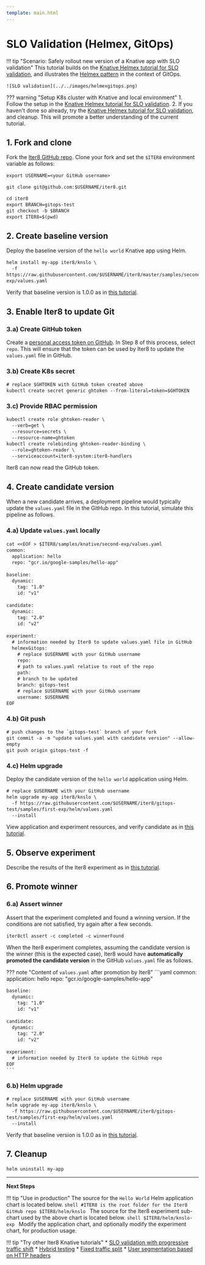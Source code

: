 ```yaml
---
template: main.html
---
```


# SLO Validation (Helmex, GitOps)

!!! tip "Scenario: Safely rollout new version of a Knative app with SLO validation"
    This tutorial builds on the [Knative Helmex tutorial for SLO validation](slovalidation-helmex.md), and illustrates the [Helmex pattern](../../concepts/whatisiter8.md#what-is-helmex) in the context of GitOps.

    ![SLO validation](../../images/helmexgitops.png)

??? warning "Setup K8s cluster with Knative and local environment"
    1. Follow the setup in the [Knative Helmex tutorial for SLO validation](slovalidation-helmex.md).
    2. If you haven't done so already, try the [Knative Helmex tutorial for SLO validation](slovalidation-helmex.md), and cleanup. This will promote a better understanding of the current tutorial.

## 1. Fork and clone
Fork the [Iter8 GitHub repo](https://github.com/iter8-tools/iter8). Clone your fork and set the `$ITER8` environment variable as follows:

```shell
export USERNAME=<your GitHub username>
```
```shell
git clone git@github.com:$USERNAME/iter8.git
```

```
cd iter8
export BRANCH=gitops-test
git checkout -b $BRANCH
export ITER8=$(pwd)
```

## 2. Create baseline version
Deploy the baseline version of the `hello world` Knative app using Helm.

```shell
helm install my-app iter8/knslo \
  -f https://raw.githubusercontent.com/$USERNAME/iter8/master/samples/second-exp/values.yaml
```

Verify that baseline version is 1.0.0 as in [this tutorial](slovalidation-helmex.md#1-create-baseline-version).

## 3. Enable Iter8 to update Git

### 3.a) Create GitHub token
Create a [personal access token on GitHub](https://docs.github.com/en/github/authenticating-to-github/keeping-your-account-and-data-secure/creating-a-personal-access-token). In Step 8 of this process, select `repo`. This will ensure that the token can be used by Iter8 to update the `values.yaml` file in GitHub.

### 3.b) Create K8s secret
```shell
# replace $GHTOKEN with GitHub token created above
kubectl create secret generic ghtoken --from-literal=token=$GHTOKEN
```

### 3.c) Provide RBAC permission
```shell
kubectl create role ghtoken-reader \
  --verb=get \
  --resource=secrets \
  --resource-name=ghtoken
kubectl create rolebinding ghtoken-reader-binding \
  --role=ghtoken-reader \
  --serviceaccount=iter8-system:iter8-handlers
```

Iter8 can now read the GitHub token.

## 4. Create candidate version
When a new candidate arrives, a deployment pipeline would typically update the `values.yaml` file in the GitHub repo. In this tutorial, simulate this pipeline as follows.

### 4.a) Update `values.yaml` locally

```shell
cat <<EOF > $ITER8/samples/knative/second-exp/values.yaml
common:
  application: hello
  repo: "gcr.io/google-samples/hello-app"

baseline:
  dynamic:
    tag: "1.0"
    id: "v1"

candidate:
  dynamic:
    tag: "2.0"
    id: "v2"

experiment:
  # information needed by Iter8 to update values.yaml file in GitHub
  helmexGitops:
    # replace $USERNAME with your GitHub username
    repo: 
    # path to values.yaml relative to root of the repo
    path:
    # branch to be updated
    branch: gitops-test
    # replace $USERNAME with your GitHub username
    username: $USERNAME
EOF
```

### 4.b) Git push

```shell
# push changes to the `gitops-test` branch of your fork
git commit -a -m "update values.yaml with candidate version" --allow-empty
git push origin gitops-test -f
```

### 4.c) Helm upgrade
Deploy the candidate version of the `hello world` application using Helm.
```shell
# replace $USERNAME with your GitHub username
helm upgrade my-app iter8/knslo \
  -f https://raw.githubusercontent.com/$USERNAME/iter8/gitops-test/samples/first-exp/helm/values.yaml
  --install
```

View application and experiment resources, and verify candidate as in [this tutorial](slovalidation-helmex.md#2-create-candidate-version).

## 5. Observe experiment
Describe the results of the Iter8 experiment as in [this tutorial](slovalidation-helmex.md#3-observe-experiment).

## 6. Promote winner

### 6.a) Assert winner
Assert that the experiment completed and found a winning version. If the conditions are not satisfied, try again after a few seconds.
```shell
iter8ctl assert -c completed -c winnerFound
```

When the Iter8 experiment completes, assuming the candidate version is the winner (this is the expected case), Iter8 would have **automatically promoted the candidate version** in the GitHub `values.yaml` file as follows.

??? note "Content of `values.yaml` after promotion by Iter8"
    ```yaml
    common:
      application: hello
      repo: "gcr.io/google-samples/hello-app"

    baseline:
      dynamic:
        tag: "1.0"
        id: "v1"

    candidate:
      dynamic:
        tag: "2.0"
        id: "v2"

    experiment:
      # information needed by Iter8 to update the GitHub repo
    EOF
    ```

### 6.b) Helm upgrade
```shell
# replace $USERNAME with your GitHub username
helm upgrade my-app iter8/knslo \
  -f https://raw.githubusercontent.com/$USERNAME/iter8/gitops-test/samples/first-exp/helm/values.yaml
  --install
```

Verify that baseline version is 1.0.0 as in [this tutorial](slovalidation-helmex.md#4-promote-winner).

## 7. Cleanup
```shell
helm uninstall my-app
```

***

**Next Steps**

!!! tip "Use in production"
    The source for the `Hello World` Helm application chart is located below.
    ```shell
    #ITER8 is the root folder for the Iter8 GitHub repo
    $ITER8/helm/knslo
    ```
    The source for the Iter8 experiment sub-chart used by the above chart is located below.
    ```shell
    $ITER8/helm/knslo-exp
    ```
    Modify the application chart, and optionally modify the experiment chart, for production usage.

!!! tip "Try other Iter8 Knative tutorials"
    * [SLO validation with progressive traffic shift](testing-strategies/slovalidation.md)
    * [Hybrid testing](testing-strategies/hybrid.md)
    * [Fixed traffic split](rollout-strategies/fixed-split.md)
    * [User segmentation based on HTTP headers](rollout-strategies/user-segmentation.md)